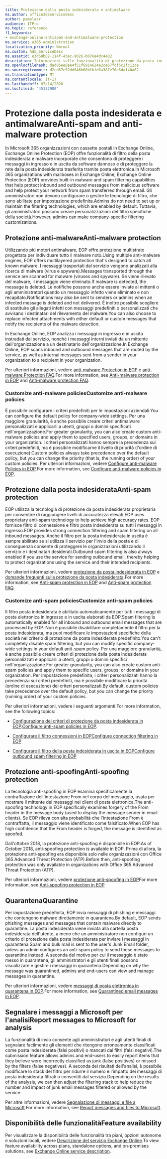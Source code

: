 ```yaml
---
title: Protezione dalla posta indesiderata e antimalware
ms.author: office365servicedesc
author: pamelaar
audience: ITPro
ms.topic: reference
f1_keywords:
- exchange-online-antispam-and-antimalware-protection
ms.service: o365-administration
localization_priority: Normal
ms.custom: Adm_ServiceDesc
ms.assetid: e3d68b82-114f-43ec-9026-b076a4dc4e02
description: Informazioni sulle funzionalità di protezione da posta indesiderata e anti-malware disponibili nelle organizzazioni Microsoft 365 con le cassette postali di Exchange Online.
ms.openlocfilehash: dad05ee8ee4f51f6914624a2ce67fcf6c2fc12ce
ms.sourcegitcommit: d2cd67e52dd646b68bfbfd8a387e70a6da140a62
ms.translationtype: MT
ms.contentlocale: it-IT
ms.lasthandoff: 07/14/2020
ms.locfileid: "45132980"
---
```

# <a name="anti-spam-and-anti-malware-protection"></a><span data-ttu-id="8af0b-103">Protezione dalla posta indesiderata e antimalware</span><span class="sxs-lookup"><span data-stu-id="8af0b-103">Anti-spam and anti-malware protection</span></span>

<span data-ttu-id="8af0b-104">In Microsoft 365 organizzazioni con cassette postali in Exchange Online, Exchange Online Protection (EOP) offre funzionalità di filtro della posta indesiderata e malware incorporate che consentono di proteggere i messaggi in ingresso e in uscita da software dannoso e di proteggere la rete dalla posta indesiderata trasferita tramite posta elettronica.</span><span class="sxs-lookup"><span data-stu-id="8af0b-104">In Microsoft 365 organizations with mailboxes in Exchange Online, Exchange Online Protection (EOP) provides built-in malware and spam filtering capabilities that help protect inbound and outbound messages from malicious software and help protect your network from spam transferred through email.</span></span> <span data-ttu-id="8af0b-105">Gli amministratori non devono configurare o gestire le tecnologie di filtro, che sono abilitate per impostazione predefinita.</span><span class="sxs-lookup"><span data-stu-id="8af0b-105">Admins do not need to set up or maintain the filtering technologies, which are enabled by default.</span></span> <span data-ttu-id="8af0b-106">Tuttavia, gli amministratori possono creare personalizzazioni del filtro specifiche della società.</span><span class="sxs-lookup"><span data-stu-id="8af0b-106">However, admins can make company-specific filtering customizations.</span></span>

## <a name="anti-malware-protection"></a><span data-ttu-id="8af0b-107">Protezione anti-malware</span><span class="sxs-lookup"><span data-stu-id="8af0b-107">Anti-malware protection</span></span>

<span data-ttu-id="8af0b-108">Utilizzando più motori antimalware, EOP offre protezione multistrato progettata per individuare tutto il malware noto.</span><span class="sxs-lookup"><span data-stu-id="8af0b-108">Using multiple anti-malware engines, EOP offers multilayered protection that's designed to catch all known malware.</span></span> <span data-ttu-id="8af0b-109">I messaggi trasportati dal servizio vengono analizzati alla ricerca di malware (virus e spyware).</span><span class="sxs-lookup"><span data-stu-id="8af0b-109">Messages transported through the service are scanned for malware (viruses and spyware).</span></span> <span data-ttu-id="8af0b-110">Se viene rilevato del malware, il messaggio viene eliminato.</span><span class="sxs-lookup"><span data-stu-id="8af0b-110">If malware is detected, the message is deleted.</span></span> <span data-ttu-id="8af0b-111">Le notifiche possono anche essere inviate ai mittenti o agli amministratori quando un messaggio infetto viene eliminato e non recapitato.</span><span class="sxs-lookup"><span data-stu-id="8af0b-111">Notifications may also be sent to senders or admins when an infected message is deleted and not delivered.</span></span> <span data-ttu-id="8af0b-112">È inoltre possibile scegliere di sostituire gli allegati infetti con messaggi predefiniti o personalizzati che avvisano i destinatari del rilevamento del malware.</span><span class="sxs-lookup"><span data-stu-id="8af0b-112">You can also choose to replace infected attachments with either default or custom messages that notify the recipients of the malware detection.</span></span>

<span data-ttu-id="8af0b-113">In Exchange Online, EOP analizza i messaggi in ingresso e in uscita instradati dal servizio, nonché i messaggi interni inviati da un mittente dell'organizzazione a un destinatario dell'organizzazione.</span><span class="sxs-lookup"><span data-stu-id="8af0b-113">In Exchange Online, EOP scans inbound and outbound messages that are routed by the service, as well as internal messages sent from a sender in your organization to a recipient in your organization.</span></span>

<span data-ttu-id="8af0b-114">Per ulteriori informazioni, vedere [anti-malware Protection in EOP](https://docs.microsoft.com/microsoft-365/security/office-365-security/anti-malware-protection) e [anti-malware Protection FAQ](https://docs.microsoft.com/microsoft-365/security/office-365-security/anti-malware-protection-faq-eop).</span><span class="sxs-lookup"><span data-stu-id="8af0b-114">For more information, see [Anti-malware protection in EOP](https://docs.microsoft.com/microsoft-365/security/office-365-security/anti-malware-protection) and [Anti-malware protection FAQ](https://docs.microsoft.com/microsoft-365/security/office-365-security/anti-malware-protection-faq-eop).</span></span>

### <a name="customize-anti-malware-policies"></a><span data-ttu-id="8af0b-115">Customize anti-malware policies</span><span class="sxs-lookup"><span data-stu-id="8af0b-115">Customize anti-malware policies</span></span>

<span data-ttu-id="8af0b-116">È possibile configurare i criteri predefiniti per le impostazioni aziendali.</span><span class="sxs-lookup"><span data-stu-id="8af0b-116">You can configure the default policy for company-wide settings.</span></span> <span data-ttu-id="8af0b-117">Per una maggiore granularità, è anche possibile creare criteri antimalware personalizzati e applicarli a utenti, gruppi o domini specificati nell'organizzazione.</span><span class="sxs-lookup"><span data-stu-id="8af0b-117">For greater granularity, you can also create custom anti-malware policies and apply them to specified users, groups, or domains in your organization.</span></span> <span data-ttu-id="8af0b-118">I criteri personalizzati hanno sempre la precedenza sui criteri predefiniti, ma è possibile modificarne il livello di priorità (l'ordine di esecuzione).</span><span class="sxs-lookup"><span data-stu-id="8af0b-118">Custom policies always take precedence over the default policy, but you can change the priority (that is, the running order) of your custom policies.</span></span> <span data-ttu-id="8af0b-119">Per ulteriori informazioni, vedere [Configure anti-malware Policies in EOP](https://docs.microsoft.com/microsoft-365/security/office-365-security/configure-anti-malware-policies).</span><span class="sxs-lookup"><span data-stu-id="8af0b-119">For more information, see [Configure anti-malware policies in EOP](https://docs.microsoft.com/microsoft-365/security/office-365-security/configure-anti-malware-policies).</span></span>

## <a name="anti-spam-protection"></a><span data-ttu-id="8af0b-120">Protezione dalla posta indesiderata</span><span class="sxs-lookup"><span data-stu-id="8af0b-120">Anti-spam protection</span></span>

<span data-ttu-id="8af0b-121">EOP utilizza la tecnologia di protezione da posta indesiderata proprietaria per consentire di raggiungere livelli di accuratezza elevati.</span><span class="sxs-lookup"><span data-stu-id="8af0b-121">EOP uses proprietary anti-spam technology to help achieve high accuracy rates.</span></span> <span data-ttu-id="8af0b-122">EOP fornisce filtro di connessione e filtro posta indesiderata su tutti i messaggi in ingresso.</span><span class="sxs-lookup"><span data-stu-id="8af0b-122">EOP provides strong connection filtering and spam filtering on all inbound messages.</span></span> <span data-ttu-id="8af0b-123">Anche il filtro per la posta indesiderata in uscita è sempre abilitato se si utilizza il servizio per l'invio della posta e di conseguenza consente di proteggere le organizzazioni utilizzando il servizio e i destinatari desiderati.</span><span class="sxs-lookup"><span data-stu-id="8af0b-123">Outbound spam filtering is also always enabled if you use the service for sending outbound email, thereby helping to protect organizations using the service and their intended recipients.</span></span>

<span data-ttu-id="8af0b-124">Per ulteriori informazioni, vedere [protezione da posta indesiderata in EOP](https://docs.microsoft.com/microsoft-365/security/office-365-security/anti-spam-protection) e [domande frequenti sulla protezione da posta indesiderata](https://docs.microsoft.com/microsoft-365/security/office-365-security/anti-spam-protection-faq).</span><span class="sxs-lookup"><span data-stu-id="8af0b-124">For more information, see [Anti-spam protection in EOP](https://docs.microsoft.com/microsoft-365/security/office-365-security/anti-spam-protection) and [Anti-spam protection FAQ](https://docs.microsoft.com/microsoft-365/security/office-365-security/anti-spam-protection-faq).</span></span>

### <a name="customize-anti-spam-policies"></a><span data-ttu-id="8af0b-125">Customize anti-spam policies</span><span class="sxs-lookup"><span data-stu-id="8af0b-125">Customize anti-spam policies</span></span>

<span data-ttu-id="8af0b-126">Il filtro posta indesiderata è abilitato automaticamente per tutti i messaggi di posta elettronica in ingresso e in uscita elaborati da EOP.</span><span class="sxs-lookup"><span data-stu-id="8af0b-126">Spam filtering is automatically enabled for all inbound and outbound email messages that are processed by EOP.</span></span> <span data-ttu-id="8af0b-127">Non è possibile disabilitare completamente il filtro per la posta indesiderata, ma puoi modificare le impostazioni specifiche della società nel criterio di protezione da posta indesiderata predefinito.</span><span class="sxs-lookup"><span data-stu-id="8af0b-127">You can't completely disable spam filtering, but you can modify specific company-wide settings in your default anti-spam policy.</span></span> <span data-ttu-id="8af0b-128">Per una maggiore granularità, è anche possibile creare criteri di protezione dalla posta indesiderata personalizzati e applicarli a utenti, gruppi o domini specifici nell'organizzazione.</span><span class="sxs-lookup"><span data-stu-id="8af0b-128">For greater granularity, you can also create custom anti-spam policies and apply them to specific users, groups, or domains in your organization.</span></span> <span data-ttu-id="8af0b-129">Per impostazione predefinita, i criteri personalizzati hanno la precedenza sui criteri predefiniti, ma è possibile modificare la priorità (ordine di esecuzione) dei criteri personalizzati.</span><span class="sxs-lookup"><span data-stu-id="8af0b-129">By default, custom policies take precedence over the default policy, but you can change the priority (running order) of your custom policies.</span></span>

<span data-ttu-id="8af0b-130">Per ulteriori informazioni, vedere i seguenti argomenti:</span><span class="sxs-lookup"><span data-stu-id="8af0b-130">For more information, see the following topics:</span></span>

- <span data-ttu-id="8af0b-131">[Configurazione dei criteri di protezione da posta indesiderata in EOP](https://docs.microsoft.com/microsoft-365/security/office-365-security/configure-your-spam-filter-policies).</span><span class="sxs-lookup"><span data-stu-id="8af0b-131">[Configure anti-spam policies in EOP](https://docs.microsoft.com/microsoft-365/security/office-365-security/configure-your-spam-filter-policies).</span></span>

- [<span data-ttu-id="8af0b-132">Configurare il filtro connessioni in EOP</span><span class="sxs-lookup"><span data-stu-id="8af0b-132">Configure connection filtering in EOP</span></span>](https://docs.microsoft.com/microsoft-365/security/office-365-security/configure-the-connection-filter-policy)

- [<span data-ttu-id="8af0b-133">Configurare il filtro della posta indesiderata in uscita in EOP</span><span class="sxs-lookup"><span data-stu-id="8af0b-133">Configure outbound spam filtering in EOP</span></span>](https://docs.microsoft.com/microsoft-365/security/office-365-security/configure-the-outbound-spam-policy)

## <a name="anti-spoofing-protection"></a><span data-ttu-id="8af0b-134">Protezione anti-spoofing</span><span class="sxs-lookup"><span data-stu-id="8af0b-134">Anti-spoofing protection</span></span>

<span data-ttu-id="8af0b-135">La tecnologia anti-spoofing in EOP esamina specificamente la contraffazione dell'intestazione From nel corpo del messaggio, usata per mostrare il mittente dei messaggi nei client di posta elettronica.</span><span class="sxs-lookup"><span data-stu-id="8af0b-135">The anti-spoofing technology in EOP specifically examines forgery of the From header in the message body (used to display the message sender in email clients).</span></span> <span data-ttu-id="8af0b-136">Se EOP rileva con alta probabilità che l'intestazione From è contraffatta, il messaggio viene identificato come falsificato.</span><span class="sxs-lookup"><span data-stu-id="8af0b-136">When EOP has high confidence that the From header is forged, the message is identified as spoofed.</span></span>

<span data-ttu-id="8af0b-137">Dall'ottobre 2018, la protezione anti-spoofing è disponibile in EOP.</span><span class="sxs-lookup"><span data-stu-id="8af0b-137">As of October 2018, anti-spoofing protection is available in EOP.</span></span> <span data-ttu-id="8af0b-138">Prima di allora, la protezione anti-spoofing era disponibile solo nelle organizzazioni con Office 365 Advanced Threat Protection (ATP).</span><span class="sxs-lookup"><span data-stu-id="8af0b-138">Before then, anti-spoofing protection was only available in organizations with Office 365 Advanced Threat Protection (ATP).</span></span>

<span data-ttu-id="8af0b-139">Per ulteriori informazioni, vedere [protezione anti-spoofing in EOP](https://docs.microsoft.com/microsoft-365/security/office-365-security/anti-spoofing-protection)</span><span class="sxs-lookup"><span data-stu-id="8af0b-139">For more information, see [Anti-spoofing protection in EOP](https://docs.microsoft.com/microsoft-365/security/office-365-security/anti-spoofing-protection)</span></span>

## <a name="quarantine"></a><span data-ttu-id="8af0b-140">Quarantena</span><span class="sxs-lookup"><span data-stu-id="8af0b-140">Quarantine</span></span>

<span data-ttu-id="8af0b-141">Per impostazione predefinita, EOP invia messaggi di phishing e messaggi che contengono malware direttamente in quarantena.</span><span class="sxs-lookup"><span data-stu-id="8af0b-141">By default, EOP sends phishing messages and messages that contain malware directly to quarantine.</span></span> <span data-ttu-id="8af0b-142">La posta indesiderata viene inviata alla cartella posta indesiderata dell'utente, a meno che un amministratore non configuri un criterio di protezione dalla posta indesiderata per inviare i messaggi in quarantena.</span><span class="sxs-lookup"><span data-stu-id="8af0b-142">Spam and bulk mail is sent to the user's Junk Email folder, unless an admin configures an anti-spam policy to send these messages to quarantine instead.</span></span> <span data-ttu-id="8af0b-143">A seconda del motivo per cui il messaggio è stato messo in quarantena, gli amministratori e gli utenti finali possono visualizzare e gestire i messaggi in quarantena.</span><span class="sxs-lookup"><span data-stu-id="8af0b-143">Depending on why the message was quarantined, admins and end-users can view and manage messages in quarantine.</span></span>

<span data-ttu-id="8af0b-144">Per ulteriori informazioni, vedere [messaggi di posta elettronica in quarantena in EOP](https://docs.microsoft.com/microsoft-365/security/office-365-security/quarantine-email-messages).</span><span class="sxs-lookup"><span data-stu-id="8af0b-144">For more information, see [Quarantined email messages in EOP](https://docs.microsoft.com/microsoft-365/security/office-365-security/quarantine-email-messages).</span></span>

## <a name="report-messages-to-microsoft-for-analysis"></a><span data-ttu-id="8af0b-145">Segnalare i messaggi a Microsoft per l'analisi</span><span class="sxs-lookup"><span data-stu-id="8af0b-145">Report messages to Microsoft for analysis</span></span>

<span data-ttu-id="8af0b-146">La funzionalità di invio consente agli amministratori e agli utenti finali di segnalare facilmente gli elementi che ritengono erroneamente classificati come posta indesiderata (falsi positivi) o mancati dai filtri (falsi negativi).</span><span class="sxs-lookup"><span data-stu-id="8af0b-146">The submission feature allows admins and end-users to easily report items that they believe were incorrectly classified as junk (false positives) or missed by the filters (false negatives).</span></span> <span data-ttu-id="8af0b-147">A seconda dei risultati dell'analisi, è possibile modificare lo stack del filtro per ridurre il numero e l'impatto dei messaggi di posta indesiderata filtrati o consentiti dal servizio.</span><span class="sxs-lookup"><span data-stu-id="8af0b-147">Depending on the results of the analysis, we can then adjust the filtering stack to help reduce the number and impact of junk email messages filtered or allowed by the service.</span></span>

<span data-ttu-id="8af0b-148">Per altre informazioni, vedere [Segnalazione di messaggi e file a Microsoft](https://docs.microsoft.com/microsoft-365/security/office-365-security/report-junk-email-messages-to-microsoft).</span><span class="sxs-lookup"><span data-stu-id="8af0b-148">For more information, see [Report messages and files to Microsoft](https://docs.microsoft.com/microsoft-365/security/office-365-security/report-junk-email-messages-to-microsoft).</span></span>

## <a name="feature-availability"></a><span data-ttu-id="8af0b-149">Disponibilità delle funzionalità</span><span class="sxs-lookup"><span data-stu-id="8af0b-149">Feature availability</span></span>

<span data-ttu-id="8af0b-150">Per visualizzare la disponibilità delle funzionalità tra piani, opzioni autonome e soluzioni locali, vedere [Descrizione del servizio Exchange Online](exchange-online-service-description.md).</span><span class="sxs-lookup"><span data-stu-id="8af0b-150">To view feature availability across plans, standalone options, and on-premises solutions, see [Exchange Online service description](exchange-online-service-description.md).</span></span>
